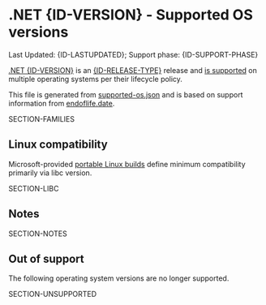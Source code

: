 # .NET {ID-VERSION} - Supported OS versions

Last Updated: {ID-LASTUPDATED}; Support phase: {ID-SUPPORT-PHASE}

[.NET {ID-VERSION}](README.md) is an [{ID-RELEASE-TYPE}](../../release-policies.md) release and [is supported](../../support.md) on multiple operating systems per their lifecycle policy.

This file is generated from [supported-os.json](supported-os.json) and is based on support information from [endoflife.date](https://endoflife.date/).

SECTION-FAMILIES
## Linux compatibility

Microsoft-provided [portable Linux builds](../../linux.md) define minimum compatibility primarily via libc version.

SECTION-LIBC

## Notes

SECTION-NOTES

## Out of support

The following operating system versions are no longer supported.

SECTION-UNSUPPORTED
